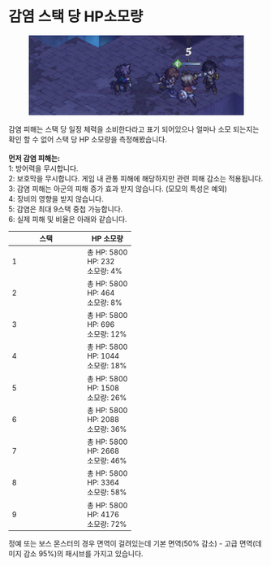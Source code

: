 # 감염 스택 당 HP소모량

<figure><img src="../../.gitbook/assets/감역.png" alt=""><figcaption></figcaption></figure>

감염 피해는 스택 당 일정 체력을 소비한다라고 표기 되어있으나 얼마나 소모 되는지는 확인 할 수 없어 스택 당 HP 소모량을 측정해봤습니다. \
\
**먼저 감염 피해는:** \
1: 방어력을 무시합니다. \
2: 보호막을 무시합니다. 게임 내 관통 피해에 해당하지만 관련 피해 감소는 적용됩니다. \
3: 감염 피해는 아군의 피해 증가 효과 받지 않습니다. (모모의 특성은 예외) \
4: 장비의 영향을 받지 않습니다.\
5: 감염은 최대 9스택 중첩 가능합니다.\
6: 실제 피해 및 비율은 아래와 같습니다.

<table><thead><tr><th width="134">스택</th><th>HP 소모량</th></tr></thead><tbody><tr><td>1</td><td>총 HP: 5800 <br>HP: 232 <br>소모량: 4%</td></tr><tr><td>2</td><td>총 HP: 5800 <br>HP: 464<br>소모량: 8%</td></tr><tr><td>3</td><td>총 HP: 5800 <br>HP: 696<br>소모량: 12%</td></tr><tr><td>4</td><td>총 HP: 5800 <br>HP: 1044<br>소모량: 18%</td></tr><tr><td>5</td><td>총 HP: 5800 <br>HP: 1508<br>소모량: 26%</td></tr><tr><td>6</td><td>총 HP: 5800 <br>HP: 2088<br>소모량: 36%</td></tr><tr><td>7</td><td>총 HP: 5800 <br>HP: 2668<br>소모량: 46%</td></tr><tr><td>8</td><td>총 HP: 5800 <br>HP: 3364<br>소모량: 58%</td></tr><tr><td>9</td><td>총 HP: 5800 <br>HP: 4176<br>소모량: 72%</td></tr></tbody></table>

정예 또는 보스 몬스터의 경우 면역이 걸려있는데 기본 면역(50% 감소) - 고급 면역(데미지 감소 95%)의 패시브를 가지고 있습니다.

